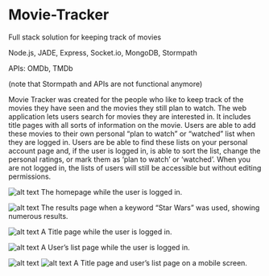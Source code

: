 # Movie-Tracker
Full stack solution for keeping track of movies

Node.js, JADE, Express, Socket.io, MongoDB, Stormpath

APIs: OMDb, TMDb

(note that Stormpath and APIs are not functional anymore)

Movie Tracker was created for the people who like to keep track of the movies they have seen and the movies they still plan to watch. The web application lets users search for movies they are interested in. It includes title pages with all sorts of information on the movie. Users are able to add these movies to their own personal “plan to watch” or “watched” list when they are logged in. Users are be able to find these lists on your personal account page and, if the user is logged in, is able to sort the list, change the personal ratings, or mark them as ‘plan to watch’ or ‘watched’. When you are not logged in, the lists of users will still be accessible but without editing permissions.

![alt text](https://i.imgur.com/GVMX4LU.png)
The homepage while the user is logged in.

![alt text](https://i.imgur.com/K3YycS9.png)
The results page when a keyword “Star Wars” was used, showing numerous results.

![alt text](https://i.imgur.com/O4HpQNL.png)
A Title page while the user is logged in.

![alt text](https://i.imgur.com/8Hzsxu1.png)
A User’s list page while the user is logged in.

![alt text](https://i.imgur.com/E4yeEvI.png) ![alt text](https://i.imgur.com/tC0IlEZ.png)
A Title page and user’s list page on a mobile screen.
